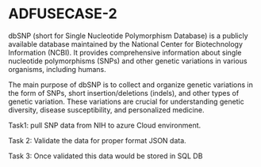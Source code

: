 # ADFUSECASE-2
dbSNP (short for Single Nucleotide Polymorphism Database) is a publicly available database maintained by the National Center for Biotechnology Information (NCBI).
It provides comprehensive information about single nucleotide polymorphisms (SNPs) and other genetic variations in various organisms, including humans.

The main purpose of dbSNP is to collect and organize genetic variations in the form of SNPs, short insertion/deletions (indels), and other types of genetic variation. These variations are crucial for understanding genetic diversity, disease susceptibility, and personalized medicine. 

Task1: pull SNP data from NIH to azure Cloud environment.

Task 2: Validate the data for proper format JSON data.

Task 3: Once validated this data would be stored in SQL DB 
